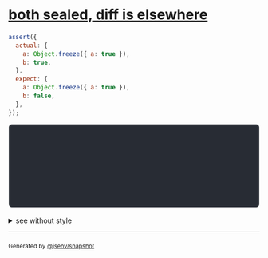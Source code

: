 # [both sealed, diff is elsewhere](../../object_integrity.test.js#L76)

```js
assert({
  actual: {
    a: Object.freeze({ a: true }),
    b: true,
  },
  expect: {
    a: Object.freeze({ a: true }),
    b: false,
  },
});
```

![img](throw.svg)

<details>
  <summary>see without style</summary>

```console
AssertionError: actual and expect are different

actual: {
  a: Object.freeze({ a: true }),
  b: true,
}
expect: {
  a: Object.freeze({ a: true }),
  b: false,
}
```

</details>


---

<sub>
  Generated by <a href="https://github.com/jsenv/core/tree/main/packages/independent/snapshot">@jsenv/snapshot</a>
</sub>
